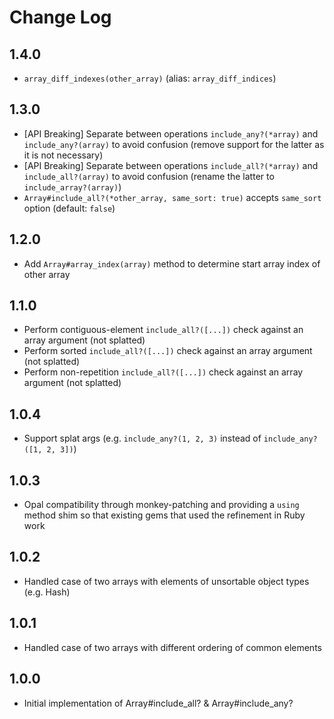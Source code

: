# Change Log

## 1.4.0

- `array_diff_indexes(other_array)` (alias: `array_diff_indices`)

## 1.3.0

- [API Breaking] Separate between operations `include_any?(*array)` and `include_any?(array)` to avoid confusion (remove support for the latter as it is not necessary)
- [API Breaking] Separate between operations `include_all?(*array)` and `include_all?(array)` to avoid confusion (rename the latter to `include_array?(array)`)
- `Array#include_all?(*other_array, same_sort: true)` accepts `same_sort` option (default: `false`)

## 1.2.0

- Add `Array#array_index(array)` method to determine start array index of other array

## 1.1.0

- Perform contiguous-element `include_all?([...])` check against an array argument (not splatted)
- Perform sorted `include_all?([...])` check against an array argument (not splatted)
- Perform non-repetition `include_all?([...])` check against an array argument (not splatted)

## 1.0.4

- Support splat args (e.g. `include_any?(1, 2, 3)` instead of `include_any?([1, 2, 3])`)

## 1.0.3

- Opal compatibility through monkey-patching and providing a `using` method shim so that existing gems that used the refinement in Ruby work

## 1.0.2

- Handled case of two arrays with elements of unsortable object types (e.g. Hash)

## 1.0.1

- Handled case of two arrays with different ordering of common elements

## 1.0.0

- Initial implementation of Array#include_all? & Array#include_any?
